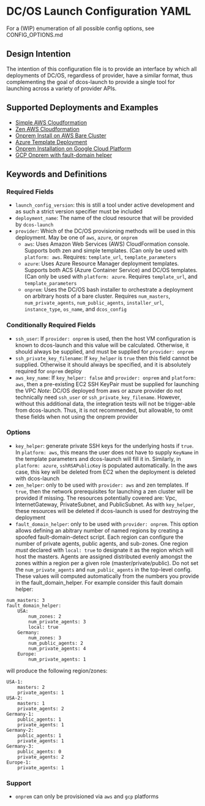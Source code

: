 # DC/OS Launch Configuration YAML

For a (WIP) enumeration of all possible config options, see CONFIG_OPTIONS.md

## Design Intention
The intention of this configuration file is to provide an interface by which
all deployments of DC/OS, regardless of provider, have a similar format, thus
complementing the goal of dcos-launch to provide a single tool for launching
across a variety of provider APIs.

## Supported Deployments and Examples
- [Simple AWS Cloudformation](aws-cf.yaml)
- [Zen AWS Cloudformation](aws-zen-cf.yaml)
- [Onprem Install on AWS Bare Cluster](aws-onprem.yaml)
- [Azure Template Deployment](azure.yaml)
- [Onprem Installation on Google Cloud Platform](gcp-onprem-with-helper.yaml)
- [GCP Onprem with fault-domain helper](gcp-onprem-with-fd-helper.yaml)

## Keywords and Definitions
### Required Fields
* `launch_config_version`: this is still a tool under active development and as such a strict version specifier must be included
* `deployment_name`: The name of the cloud resource that will be provided by `dcos-launch`
* `provider`: Which of the DC/OS provisioning methods will be used in this deployment. May be one of `aws`, `azure`, or `onprem`
  * `aws`: Uses Amazon Web Services (AWS) CloudFormation console. Supports both zen and simple templates. (Can only be used with `platform: aws`. Requires: `template_url`, `template_parameters`
  * `azure`: Uses Azure Resource Manager deployment templates. Supports both ACS (Azure Container Service) and DC/OS templates. (Can only be used with `platform: azure`. Requires `template_url`, and `template_parameters`
  * `onprem`: Uses the DC/OS bash installer to orchestrate a deployment on arbitrary hosts of a bare cluster. Requires `num_masters`, `num_private_agents`, `num_public_agents`, `installer_url`, `instance_type`, `os_name`, and `dcos_config`

### Conditionally Required Fields
* `ssh_user`: If `provider: onprem` is used, then the host VM configuration is known to dcos-launch and this value will be calculated. Otherwise, it should always be supplied, and must be supplied for `provider: onprem`
* `ssh_private_key_filename`: If `key_helper` is `true` then this field cannot be supplied. Otherwise it should always be specified, and it is absolutely required for `onprem` deploy
* `aws_key_name`: If `key_helper: false` and `provider: onprem` and `platform: aws`, then a pre-existing EC2 SSH KeyPair must be supplied for launching the VPC
_Note_: DC/OS deployed from aws or azure provider do not technically need `ssh_user` or `ssh_private_key_filename`. However, without this additional data, the integration tests will not be trigger-able from dcos-launch. Thus, it is not recommended, but allowable, to omit these fields when not using the onprem provider

### Options
* `key_helper`: generate private SSH keys for the underlying hosts if `true`. In `platform: aws`, this means the user does not have to supply `KeyName` in the template parameters and dcos-launch will fill it in. Similarly, in `platform: azure`, `sshRSAPublicKey` is populated automatically. In the aws case, this key will be deleted from EC2 when the deployment is deleted with dcos-launch
* `zen_helper`: only to be used with `provider: aws` and zen templates. If `true`, then the network prerequisites for launching a zen cluster will be provided if missing. The resources potentially covered are: Vpc, InternetGateway, PrivateSubnet, and PublicSubnet. As with `key_helper`, these resources will be deleted if dcos-launch is used for destroying the deployment
* `fault_domain_helper`: only to be used with `provider: onprem`. This option allows defining an abitrary number of named regions by creating a spoofed fault-domain-detect script. Each region can configure the number of private agents, public agents, and sub-zones. One region *must* declared with `local: true` to designate it as the region which will host the masters. Agents are assigned distributed evenly amongst the zones within a region per a given role (master/private/public). Do not set the `num_private_agents` and `num_public_agents` in the top-level config. These values will computed automatically from the numbers you provide in the fault_domain_helper.
For example consider this fault domain helper:
```
num_masters: 3
fault_domain_helper:
    USA:
        num_zones: 2
        num_private_agents: 3
        local: true
    Germany:
        num_zones: 3
        num_public_agents: 2
        num_private_agents: 4
    Europe:
        num_private_agents: 1
```
will produce the following region/zones:
```
USA-1:
    masters: 2
    private_agents: 1
USA-2:
    masters: 1
    private_agents: 2
Germany-1:
    public_agents: 1
    private_agents: 1
Germany-2:
    public_agents: 1
    private_agents: 1
Germany-3:
    public_agents: 0
    private_agents: 2
Europe-1:
    private_agents: 1
```

### Support
* `onprem` can only be provisioned via `aws` and `gcp` platforms
